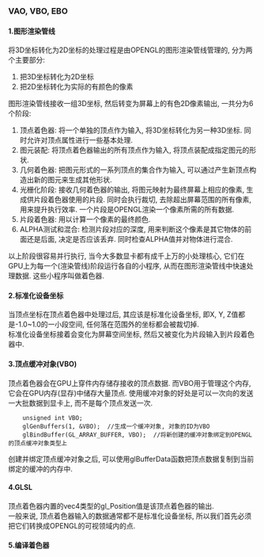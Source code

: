 ### VAO, VBO, EBO
#### 1.图形渲染管线
将3D坐标转化为2D坐标的处理过程是由OPENGL的图形渲染管线管理的, 分为两个主要部分:  
1. 把3D坐标转化为2D坐标  
2. 把2D坐标转化为实际的有颜色的像素  
  
图形渲染管线接收一组3D坐标, 然后转变为屏幕上的有色2D像素输出, 一共分为6个阶段:  
1. 顶点着色器: 将一个单独的顶点作为输入, 将3D坐标转化为另一种3D坐标. 同时允许对顶点属性进行一些基本处理.  
2. 图元装配: 将顶点着色器输出的所有顶点作为输入, 将顶点装配成指定图元的形状.  
3. 几何着色器: 把图元形式的一系列顶点的集合作为输入, 可以通过产生新顶点构造出新的图元来生成其他形状.  
4. 光栅化阶段: 接收几何着色器的输出, 将图元映射为最终屏幕上相应的像素, 生成供片段着色器使用的片段. 同时会执行裁切, 去除超出屏幕范围的所有像素, 用来提升执行效率. 一个片段是OPENGL渲染一个像素所需的所有数据.  
5. 片段着色器: 用以计算一个像素的最终颜色.  
6. ALPHA测试和混合: 检测片段对应的深度, 用来判断这个像素是其它物体的前面还是后面, 决定是否应该丢弃. 同时检查ALPHA值并对物体进行混合.  

以上阶段很容易并行执行, 当今大多数显卡都有成千上万的小处理核心, 它们在GPU上为每一个(渲染管线)阶段运行各自的小程序, 从而在图形渲染管线中快速处理数据. 这些小程序叫做着色器.  

#### 2.标准化设备坐标
当顶点坐标在顶点着色器中处理过后, 其应该是标准化设备坐标, 即X, Y, Z值都是-1.0~1.0的一小段空间, 任何落在范围外的坐标都会被裁切掉.  
标准化设备坐标接着会变化为屏幕空间坐标, 然后又被变化为片段输入到片段着色器中.  

#### 3.顶点缓冲对象(VBO)
顶点着色器会在GPU上穿件内存储存接收的顶点数据. 而VBO用于管理这个内存, 它会在GPU内存(显存)中储存大量顶点. 使用缓冲对象的好处是可以一次向的发送一大批数据到显卡上, 而不是每个顶点发送一次. 
``` 
    unsigned int VBO;
    glGenBuffers(1, &VBO);  //生成一个缓冲对象, 对象的ID为VBO
    glBindBuffer(GL_ARRAY_BUFFER, VBO);  //将新创建的缓冲对象绑定到OPENGL的顶点缓冲对象类型上
```
创建并绑定顶点缓冲对象之后, 可以使用glBufferData函数把顶点数据复制到当前绑定的缓冲的内存中.  

#### 4.GLSL
顶点着色器内置的vec4类型的gl_Position值是该顶点着色器的输出.  
一般来说, 顶点着色器输入的数据通常都不是标准化设备坐标, 所以我们首先必须把它们转换成OPENGL的可视领域内的点.  

#### 5.编译着色器

